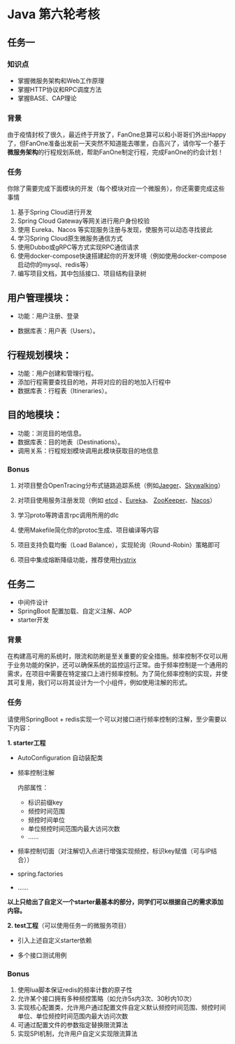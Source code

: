 # Java 第六轮考核

## 任务一

### 知识点

- 掌握微服务架构和Web工作原理
- 掌握HTTP协议和RPC调度方法
- 掌握BASE、CAP理论

### 背景

由于疫情封校了很久，最近终于开放了，FanOne总算可以和小哥哥们外出Happy了，但FanOne准备出发前一天突然不知道能去哪里，白高兴了，请你写一个基于**微服务架构**的行程规划系统，帮助FanOne制定行程，完成FanOne的约会计划！

### 任务

你除了需要完成下面模块的开发（每个模块对应一个微服务），你还需要完成这些事情

1. 基于Spring Cloud进行开发
2. Spring Cloud Gateway等网关进行用户身份校验
3. 使用 Eureka、Nacos 等实现服务注册与发现，使服务可以动态寻找彼此
4. 学习Spring Cloud原生微服务通信方式
5. 使用Dubbo或gRPC等方式实现RPC通信请求
6. 使用docker-compose快速搭建起你的开发环境（例如使用docker-compose启动你的mysql、redis等）
7. 编写项目文档，其中包括接口、项目结构目录树

## **用户管理模块**：

- 功能：用户注册、登录

- 数据库表：用户表（Users）。

## **行程规划模块**：

- 功能：用户创建和管理行程。
- 添加行程需要查找目的地，并将对应的目的地加入行程中
- 数据库表：行程表（Itineraries）。

## **目的地模块**：
   - 功能：浏览目的地信息。
   - 数据库表：目的地表（Destinations）。
   - 调用关系：行程规划模块调用此模块获取目的地信息

### Bonus

1. 对项目整合OpenTracing分布式链路追踪系统（例如[Jaeger](https://github.com/jaegertracing/jaeger)、[Skywalking](https://skywalking.apache.org/)）

2. 对项目使用服务注册发现（例如 [etcd](https://github.com/etcd-io/etcd) 、[Eureka](https://www.eurekanetwork.org/)、 [ZooKeeper](https://zookeeper.apache.org/)、[Nacos](https://nacos.io/zh-cn/docs/quick-start.html)）

3. 学习proto等跨语言rpc调用所用的dlc

4. 使用Makefile简化你的protoc生成、项目编译等内容

5. 项目支持负载均衡（Load Balance），实现轮询（Round-Robin）策略即可

6. 项目中集成熔断降级功能，推荐使用[Hystrix](https://github.com/Netflix/Hystrix)



## 任务二

* 中间件设计
* SpringBoot 配置加载、自定义注解、AOP
* starter开发



### 背景

在构建高可用的系统时，限流和防刷是至关重要的安全措施。频率控制不仅可以用于业务功能的保护，还可以确保系统的监控运行正常。由于频率控制是一个通用的需求，在项目中需要在特定接口上进行频率控制。为了简化频率控制的实现，并使其可复用，我们可以将其设计为一个小组件，例如使用注解的形式。



### 任务

请使用SpringBoot + redis实现一个可以对接口进行频率控制的注解，至少需要以下内容：

**1. starter工程**

* AutoConfiguration 自动装配类

* 频率控制注解

  内部属性：

  * 标识前缀key
  * 频控时间范围
  * 频控时间单位
  * 单位频控时间范围内最大访问次数
  * ......

* 频率控制切面（对注解切入点进行增强实现频控，标识key赋值（可与IP结合））

* spring.factories

* ......

**以上只给出了自定义一个starter最基本的部分，同学们可以根据自己的需求添加内容。**

**2. test工程**（可以使用任务一的微服务项目）

* 引入上述自定义starter依赖

* 多个接口测试用例

  

### **Bonus**

1. 使用lua脚本保证redis的频率计数的原子性
2. 允许某个接口拥有多种频控策略（如允许5s内3次、30秒内10次）
3. 实现核心配置类，允许用户通过配置文件自定义默认频控时间范围、频控时间单位、单位频控时间范围内最大访问次数
4. 可通过配置文件的参数指定替换限流算法
5. 实现SPI机制，允许用户自定义实现限流算法
